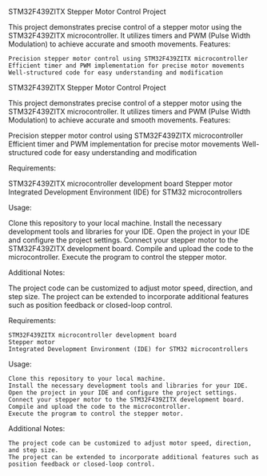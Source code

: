 STM32F439ZITX Stepper Motor Control Project

This project demonstrates precise control of a stepper motor using the STM32F439ZITX microcontroller. It utilizes timers and PWM (Pulse Width Modulation) to achieve accurate and smooth movements.
Features:

    Precision stepper motor control using STM32F439ZITX microcontroller
    Efficient timer and PWM implementation for precise motor movements
    Well-structured code for easy understanding and modification
STM32F439ZITX Stepper Motor Control Project

This project demonstrates precise control of a stepper motor using the STM32F439ZITX microcontroller. It utilizes timers and PWM (Pulse Width Modulation) to achieve accurate and smooth movements. Features:

Precision stepper motor control using STM32F439ZITX microcontroller
Efficient timer and PWM implementation for precise motor movements
Well-structured code for easy understanding and modification

Requirements:

STM32F439ZITX microcontroller development board
Stepper motor
Integrated Development Environment (IDE) for STM32 microcontrollers

Usage:

Clone this repository to your local machine.
Install the necessary development tools and libraries for your IDE.
Open the project in your IDE and configure the project settings.
Connect your stepper motor to the STM32F439ZITX development board.
Compile and upload the code to the microcontroller.
Execute the program to control the stepper motor.

Additional Notes:

The project code can be customized to adjust motor speed, direction, and step size.
The project can be extended to incorporate additional features such as position feedback or closed-loop control.


Requirements:

    STM32F439ZITX microcontroller development board
    Stepper motor
    Integrated Development Environment (IDE) for STM32 microcontrollers

Usage:

    Clone this repository to your local machine.
    Install the necessary development tools and libraries for your IDE.
    Open the project in your IDE and configure the project settings.
    Connect your stepper motor to the STM32F439ZITX development board.
    Compile and upload the code to the microcontroller.
    Execute the program to control the stepper motor.

Additional Notes:

    The project code can be customized to adjust motor speed, direction, and step size.
    The project can be extended to incorporate additional features such as position feedback or closed-loop control.
